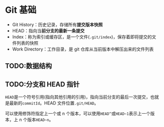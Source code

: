 # Git 基础

- Git History：历史记录，存储所有**提交版本快照**
- HEAD：指向当**前分支的最新一条提交**
- Index：称为索引或缓存区，是一个文件(`.git/index`)，保存着即将提交的文件列表的快照
- Work Directory：工作目录，是 git 仓库从当前版本中解压出来的文件列表

## TODO:数据结构

## TODO:分支和 HEAD 指针

`HEAD`是一个符号引用(指向其他引用的引用)，指向当前分支的最后一次提交，也就是最新的`commitId`。HEAD 文件位置`.git/HEAD`。

可以使用修饰符指定上一个或 n 个版本，可以使用`HEAD^`或`HEAD~1`表示上一个版本，上 n 个版本`HEAD~n`。
